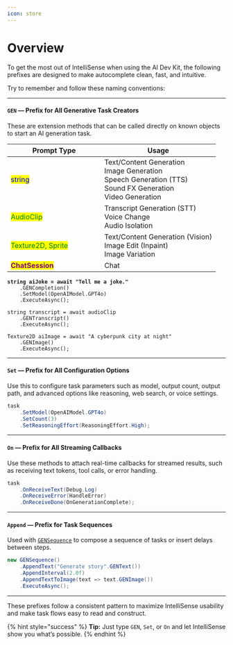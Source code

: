 ```yaml
---
icon: store
---
```


# Overview

To get the most out of IntelliSense when using the AI Dev Kit, the following prefixes are designed to make autocomplete clean, fast, and intuitive.&#x20;

Try to remember and follow these naming conventions:

***

#### `GEN` — Prefix for All Generative Task Creators

These are extension methods that can be called directly on known objects to start an AI generation task.

<table><thead><tr><th width="200.00018310546875">Prompt Type</th><th>Usage</th></tr></thead><tbody><tr><td><mark style="color:blue;">string</mark></td><td>Text/Content Generation<br>Image Generation<br>Speech Generation (TTS)<br>Sound FX Generation<br>Video Generation</td></tr><tr><td><mark style="color:green;">AudioClip</mark></td><td>Transcript Generation (STT)<br>Voice Change<br>Audio Isolation</td></tr><tr><td><mark style="color:green;">Texture2D, Sprite</mark></td><td>Text/Content Generation (Vision)<br>Image Edit (Inpaint)<br>Image Variation</td></tr><tr><td><mark style="color:purple;"><strong>ChatSession</strong></mark></td><td>Chat</td></tr></tbody></table>

<pre class="language-csharp"><code class="lang-csharp"><strong>string aiJoke = await "Tell me a joke."
</strong>    .GENCompletion()
    .SetModel(OpenAIModel.GPT4o)
    .ExecuteAsync();

string transcript = await audioClip
    .GENTranscript()
    .ExecuteAsync();

Texture2D aiImage = await "A cyberpunk city at night"
    .GENImage()
    .ExecuteAsync();
</code></pre>

***

#### `Set` — Prefix for All Configuration Options

Use this to configure task parameters such as model, output count, output path, and advanced options like reasoning, web search, or voice settings.

```csharp
task
    .SetModel(OpenAIModel.GPT4o)
    .SetCount(3)
    .SetReasoningEffort(ReasoningEffort.High);
```

***

#### `On` — Prefix for All Streaming Callbacks

Use these methods to attach real-time callbacks for streamed results, such as receiving text tokens, tool calls, or error handling.

```csharp
task
    .OnReceiveText(Debug.Log)
    .OnReceiveError(HandleError)
    .OnReceiveDone(OnGenerationComplete);
```

***

#### `Append` — Prefix for Task Sequences

Used with [`GENSequence`](https://glitch9inc.github.io/DocFx.AIDevKit/api/Glitch9.AIDevKit.GENSequence.html) to compose a sequence of tasks or insert delays between steps.

```csharp
new GENSequence()
    .AppendText("Generate story".GENText())
    .AppendInterval(2.0f)
    .AppendTextToImage(text => text.GENImage())
    .ExecuteAsync();
```

***

These prefixes follow a consistent pattern to maximize IntelliSense usability and make task flows easy to read and construct.

{% hint style="success" %}
**Tip:** Just type `GEN`, `Set`, or `On` and let IntelliSense show you what’s possible.
{% endhint %}
